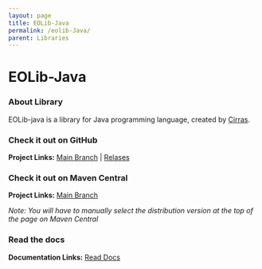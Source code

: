 ```yaml
---
layout: page
title: EOLib-Java
permalink: /eolib-Java/
parent: Libraries
---
```


# EOLib-Java

### About Library

EOLib-java is a library for Java programming language, created by [Cirras](https://github.com/Cirras).

### Check it out on GitHub

**Project Links:** [Main Branch](https://github.com/Cirras/eolib-java) | [Relases](https://github.com/Cirras/eolib-java/releases)

### Check it out on Maven Central

**Project Links:** [Main Branch](https://central.sonatype.com/artifact/dev.cirras/eolib)

*Note: You will have to manually select the distribution version at the top of the page on Maven Central*

### Read the docs

**Documentation Links:** [Read Docs](https://javadoc.io/doc/dev.cirras/eolib/)